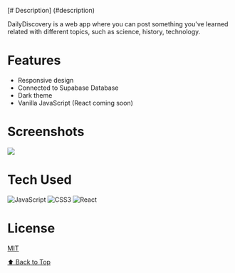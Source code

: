 [# Description] (#description)

DailyDiscovery is a web app where you can post something you've learned related with different topics, such as science, history, technology. 

# Features
- Responsive design
- Connected to Supabase Database 
- Dark theme
- Vanilla JavaScript (React coming soon)

# Screenshots
 <img src="https://i.ibb.co/p0g97sW/Screenshot-2024-04-23-at-08-48-56.png">
 
# Tech Used
![JavaScript](https://img.shields.io/badge/javascript-%23323330.svg?style=for-the-badge&logo=javascript&logoColor=%23F7DF1E) ![CSS3](https://img.shields.io/badge/css3-%231572B6.svg?style=for-the-badge&logo=css3&logoColor=white) ![React](https://img.shields.io/badge/react-%2320232a.svg?style=for-the-badge&logo=react&logoColor=%2361DAFB)


# License
[MIT](https://choosealicense.com/licenses/mit/)


[⬆ Back to Top](#description)
